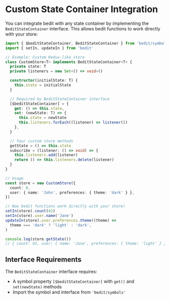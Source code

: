 # Custom State Container Integration

You can integrate bedit with any state container by implementing the `BeditStateContainer` interface. This allows bedit functions to work directly with your store:

```ts
import { $beditStateContainer, BeditStateContainer } from 'bedit/symbols'
import { setIn, updateIn } from 'bedit'

// Example: Custom Redux-like store
class CustomStore<T> implements BeditStateContainer<T> {
  private state: T
  private listeners = new Set<() => void>()

  constructor(initialState: T) {
    this.state = initialState
  }

  // Required by BeditStateContainer interface
  [$beditStateContainer] = {
    get: () => this.state,
    set: (newState: T) => {
      this.state = newState
      this.listeners.forEach((listener) => listener())
    },
  }

  // Your custom store methods
  getState = () => this.state
  subscribe = (listener: () => void) => {
    this.listeners.add(listener)
    return () => this.listeners.delete(listener)
  }
}

// Usage
const store = new CustomStore({
  count: 0,
  user: { name: 'John', preferences: { theme: 'dark' } },
})

// Now bedit functions work directly with your store!
setIn(store).count(42)
setIn(store).user.name('Jane')
updateIn(store).user.preferences.theme((theme) =>
  theme === 'dark' ? 'light' : 'dark',
)

console.log(store.getState())
// { count: 42, user: { name: 'Jane', preferences: { theme: 'light' } } }
```

## Interface Requirements

The `BeditStateContainer` interface requires:

- A symbol property `[$beditStateContainer]` with `get()` and `set(newState)` methods
- Import the symbol and interface from `'bedit/symbols'`
